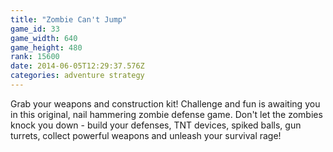 ```yaml
---
title: "Zombie Can't Jump"
game_id: 33
game_width: 640
game_height: 480
rank: 15600
date: 2014-06-05T12:29:37.576Z
categories: adventure strategy
---
```

Grab your weapons and construction kit! Challenge and fun is awaiting you in this original, nail hammering zombie defense game. Don't let the zombies knock you down - build your defenses, TNT devices, spiked balls, gun turrets, collect powerful weapons and unleash your survival rage!